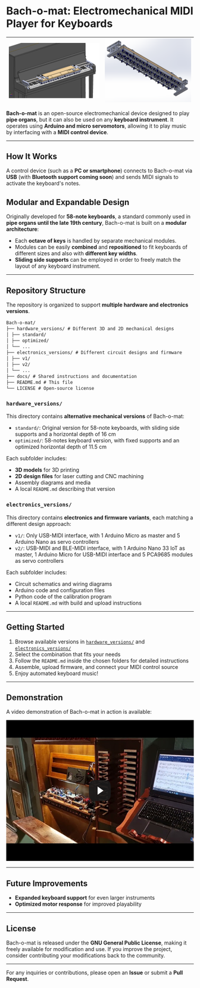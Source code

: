 # Bach-o-mat: Electromechanical MIDI Player for Keyboards

| ![](hardware_versions/standard/assembly_media/device_on_piano_2.png) | ![](hardware_versions/standard/assembly_media/complete_device_2.png) |
| --------------------- | --------------------------- |

**Bach-o-mat** is an open-source electromechanical device designed to play **pipe organs**, but it can also be used on any **keyboard instrument**. It operates using **Arduino and micro servomotors**, allowing it to play music by interfacing with a **MIDI control device**.

---

## How It Works
A control device (such as a **PC or smartphone**) connects to Bach-o-mat via **USB** (with **Bluetooth support coming soon**) and sends MIDI signals to activate the keyboard's notes.

## Modular and Expandable Design

Originally developed for **58-note keyboards**, a standard commonly used in **pipe organs until the late 19th century**, Bach-o-mat is built on a **modular architecture**:

- Each **octave of keys** is handled by separate mechanical modules.
- Modules can be easily **combined** and **repositioned** to fit keyboards of different sizes and also with **different key widths**.
- **Sliding side supports** can be employed in order to freely match the layout of any keyboard instrument.

---

## Repository Structure

The repository is organized to support **multiple hardware and electronics versions**.

```
Bach-o-mat/
├── hardware_versions/ # Different 3D and 2D mechanical designs
│ ├── standard/
│ ├── optimized/
│ └── ...
├── electronics_versions/ # Different circuit designs and firmware
│ ├── v1/
│ ├── v2/
│ └── ...
├── docs/ # Shared instructions and documentation
├── README.md # This file
└── LICENSE # Open-source license
```


### `hardware_versions/`

This directory contains **alternative mechanical versions** of Bach-o-mat:

- `standard/`: Original version for 58-note keyboards, with sliding side supports and a horizontal depth of 16 cm
- `optimized/`: 58-notes keyboard version, with fixed supports and an optimized horizontal depth of 11.5 cm

Each subfolder includes:
- **3D models** for 3D printing
- **2D design files** for laser cutting and CNC machining
- Assembly diagrams and media
- A local `README.md` describing that version

### `electronics_versions/`

This directory contains **electronics and firmware variants**, each matching a different design approach:

- `v1/`: Only USB-MIDI interface, with 1 Arduino Micro as master and 5 Arduino Nano as servo controllers
- `v2/`: USB-MIDI and BLE-MIDI interface, with 1 Arduino Nano 33 IoT as master, 1 Arduino Micro for USB-MIDI interface and 5 PCA9685 modules as servo controllers

Each subfolder includes:
- Circuit schematics and wiring diagrams
- Arduino code and configuration files
- Python code of the calibration program
- A local `README.md` with build and upload instructions

---

## Getting Started

1. Browse available versions in [`hardware_versions/`](hardware_versions/) and [`electronics_versions/`](electronics_versions/)
2. Select the combination that fits your needs
3. Follow the `README.md` inside the chosen folders for detailed instructions
4. Assemble, upload firmware, and connect your MIDI control source
5. Enjoy automated keyboard music!

---

## Demonstration

A video demonstration of Bach-o-mat in action is available:

[![Setup on Organ Playing](hardware_versions/standard/assembly_media/thumbnail.png)](https://youtu.be/sfZ5kHSBi4M?si=CWz8P8_79pBXwW5q)

---

## Future Improvements

- **Expanded keyboard support** for even larger instruments
- **Optimized motor response** for improved playability

---

## License

Bach-o-mat is released under the **GNU General Public License**, making it freely available for modification and use. If you improve the project, consider contributing your modifications back to the community.

---

For any inquiries or contributions, please open an **Issue** or submit a **Pull Request**.

